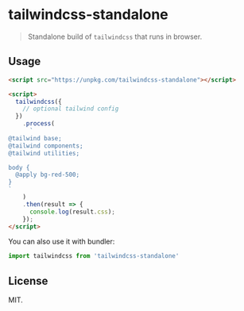 # tailwindcss-standalone

> Standalone build of `tailwindcss` that runs in browser.

## Usage

```html
<script src="https://unpkg.com/tailwindcss-standalone"></script>

<script>
  tailwindcss({
    // optional tailwind config
  })
    .process(
      `
@tailwind base;
@tailwind components;
@tailwind utilities;

body {
  @apply bg-red-500;
}
`
    )
    .then(result => {
      console.log(result.css);
    });
</script>
```

You can also use it with bundler:

```js
import tailwindcss from 'tailwindcss-standalone'
```

## License

MIT.